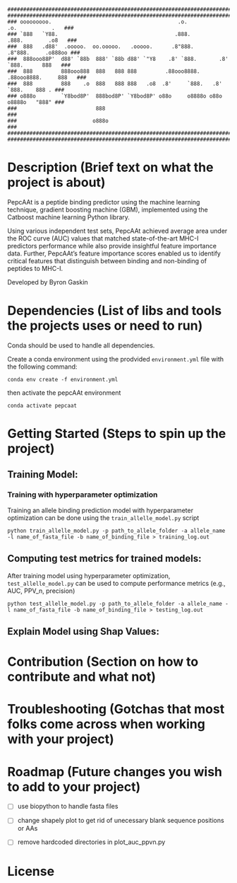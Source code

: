 ```
###########################################################################################
###########################################################################################
### ooooooooo.                                        .o.             .o.           .   ###
### `888   `Y88.                                     .888.           .888.        .o8   ###
###  888   .d88'  .ooooo.  oo.ooooo.   .ooooo.      .8"888.         .8"888.     .o888oo ###
###  888ooo88P'  d88' `88b  888' `88b d88' `"Y8    .8' `888.       .8' `888.      888   ###
###  888         888ooo888  888   888 888         .88ooo8888.     .88ooo8888.     888   ###
###  888         888    .o  888   888 888   .o8  .8'     `888.   .8'     `888.    888 . ###
### o888o        `Y8bod8P'  888bod8P' `Y8bod8P' o88o     o8888o o88o     o8888o   "888" ###
###                         888                                                         ###
###                        o888o                                                        ###
###########################################################################################
###########################################################################################
```
# Description (Brief text on what the project is about)

PepcAAt is a peptide binding predictor using the machine learning technique, gradient boosting machine (GBM), implemented using the Catboost machine learning Python library. 

Using various independent test sets, PepcAAt achieved average area under the ROC curve (AUC) values that matched state-of-the-art MHC-I predictors performance while also provide insightful feature importance data. Further, PepcAAt’s feature importance scores enabled us to identify critical features that distinguish between binding and non-binding of peptides to MHC-I.

Developed by Byron Gaskin

# Dependencies (List of libs and tools the projects uses or need to run)
Conda should be used to handle all dependencies.

Create a conda environment using the prodvided `environment.yml` file with the following command:

    conda env create -f environment.yml

then activate the pepcAAt environment 

    conda activate pepcaat



# Getting Started (Steps to spin up the project)

## Training Model:

### Training with hyperparameter optimization

Training an allele binding prediction model with hyperparameter optimization can be done using the `train_allelle_model.py` script

    python train_allelle_model.py -p path_to_allele_folder -a allele_name -l name_of_fasta_file -b name_of_binding_file > training_log.out

## Computing test metrics for trained models:

After training model using hyperparameter optimization, `test_allelle_model.py` can be used to compute performance metrics (e.g., AUC, PPV\_n, precision)

    python test_allelle_model.py -p path_to_allele_folder -a allele_name -l name_of_fasta_file -b name_of_binding_file > testing_log.out


## Explain Model using Shap Values:

# Contribution (Section on how to contribute and what not)
# Troubleshooting (Gotchas that most folks come across when working with your project)
# Roadmap (Future changes you wish to add to your project)

- [ ] use biopython to handle fasta files

- [ ] change shapely plot to get rid of unecessary blank sequence positions or AAs

- [ ] remove hardcoded directories in plot\_auc\_ppvn.py


# License

